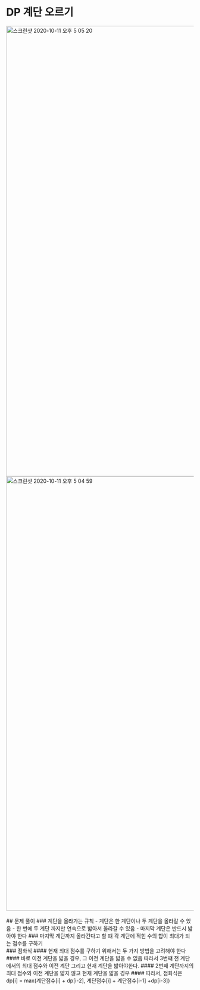 # DP 계단 오르기
<img width="1209" alt="스크린샷 2020-10-11 오후 5 05 20" src="https://user-images.githubusercontent.com/42570260/95673512-03416b00-0be4-11eb-8aa3-adc580e81379.png">
<img width="1166" alt="스크린샷 2020-10-11 오후 5 04 59" src="https://user-images.githubusercontent.com/42570260/95673513-06d4f200-0be4-11eb-956e-183a74c99cb0.png">
</br></br>
## 문제 풀이
### 계단을 올라가는 규칙
- 계단은 한 계단이나 두 계단을 올라갈 수 있음
- 한 번에 두 계단 까지만 연속으로 밟아서 올라갈 수 있음
- 마지막 계단은 반드시 밟아야 한다
### 마지막 계단까지 올라간다고 할 떄 각 계단에 적힌 수의 합이 최대가 되는 점수를 구하기
</br>
### 점화식
#### 현재 최대 점수를 구하기 위해서는 두 가지 방법을 고려해야 한다
#### 바로 이전 계단을 밟을 경우, 그 이전 계단을 밟을 수 없음 따라서 3번쨰 전 계단에서의 최대 점수와 이전 계단 그리고 현재 계단을 밟아야한다.
#### 2번째 계단까지의 최대 점수와 이전 계단을 밟지 않고 현재 계단을 밟을 경우
#### 따라서, 점화식은 dp[i] = max(계단점수[i] + dp[i-2], 계단점수[i] + 계단점수[i-1] +dp[i-3])
